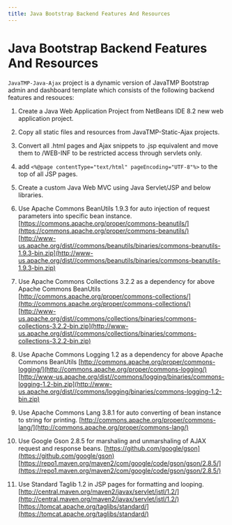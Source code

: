 ```yaml
---
title: Java Bootstrap Backend Features And Resources
---
```

# Java Bootstrap Backend Features And Resources
`JavaTMP-Java-Ajax` project is a dynamic version of JavaTMP Bootstrap admin and dashboard template which consists of the following backend features and resouces:

1.  Create a Java Web Application Project from NetBeans IDE 8.2 new web application project.

2.  Copy all static files and resources from JavaTMP-Static-Ajax projects.

3.  Convert all .html pages and Ajax snippets to .jsp equivalent and move them to /WEB-INF to be restricted access through servlets only.
4.  add `<%@page contentType="text/html" pageEncoding="UTF-8"%>` to the top of all JSP pages.
5.  Create a custom Java Web MVC using Java Servlet/JSP and below libraries.
6.  Use Apache Commons BeanUtils 1.9.3 for auto injection of request parameters into specific bean instance.
    [https://commons.apache.org/proper/commons-beanutils/](https://commons.apache.org/proper/commons-beanutils/)
    [http://www-us.apache.org/dist//commons/beanutils/binaries/commons-beanutils-1.9.3-bin.zip](http://www-us.apache.org/dist//commons/beanutils/binaries/commons-beanutils-1.9.3-bin.zip)

7.  Use Apache Commons Collections 3.2.2 as a dependency for above Apache Commons BeanUtils
    [http://commons.apache.org/proper/commons-collections/](http://commons.apache.org/proper/commons-collections/)
    [http://www-us.apache.org/dist//commons/collections/binaries/commons-collections-3.2.2-bin.zip](http://www-us.apache.org/dist//commons/collections/binaries/commons-collections-3.2.2-bin.zip)

8.  Use Apache Commons Logging 1.2 as a dependency for above Apache Commons BeanUtils
    [http://commons.apache.org/proper/commons-logging/](http://commons.apache.org/proper/commons-logging/)
    [http://www-us.apache.org/dist//commons/logging/binaries/commons-logging-1.2-bin.zip](http://www-us.apache.org/dist//commons/logging/binaries/commons-logging-1.2-bin.zip)

9.  Use Apache Commons Lang 3.8.1 for auto converting of bean instance to string for printing.
    [http://commons.apache.org/proper/commons-lang/](http://commons.apache.org/proper/commons-lang/)

10.  Use Google Gson 2.8.5 for marshaling and unmarshaling of AJAX request and response beans.
    [https://github.com/google/gson](https://github.com/google/gson)
    [https://repo1.maven.org/maven2/com/google/code/gson/gson/2.8.5/](https://repo1.maven.org/maven2/com/google/code/gson/gson/2.8.5/)

11.  Use Standard Taglib 1.2 in JSP pages for formatting and looping.
    [http://central.maven.org/maven2/javax/servlet/jstl/1.2/](http://central.maven.org/maven2/javax/servlet/jstl/1.2/)
    [https://tomcat.apache.org/taglibs/standard/](https://tomcat.apache.org/taglibs/standard/)
